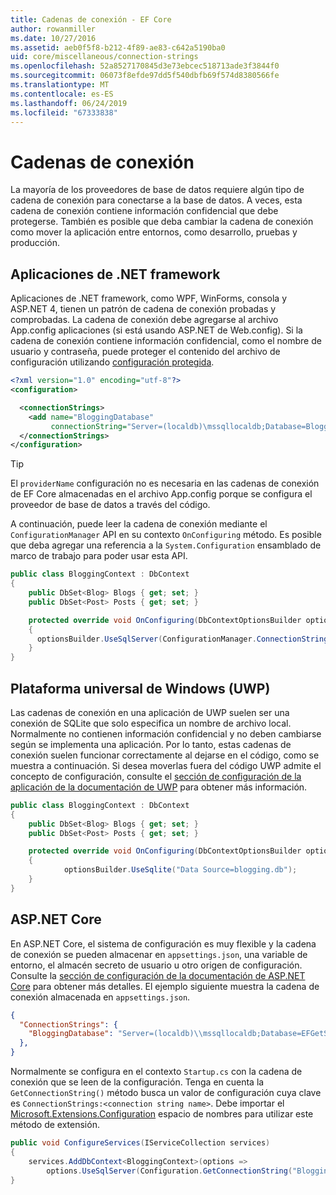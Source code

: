 ```yaml
---
title: Cadenas de conexión - EF Core
author: rowanmiller
ms.date: 10/27/2016
ms.assetid: aeb0f5f8-b212-4f89-ae83-c642a5190ba0
uid: core/miscellaneous/connection-strings
ms.openlocfilehash: 52a8527170845d3e73ebcec518713ade3f3844f0
ms.sourcegitcommit: 06073f8efde97dd5f540dbfb69f574d8380566fe
ms.translationtype: MT
ms.contentlocale: es-ES
ms.lasthandoff: 06/24/2019
ms.locfileid: "67333838"
---
```

# <a name="connection-strings"></a>Cadenas de conexión

La mayoría de los proveedores de base de datos requiere algún tipo de cadena de conexión para conectarse a la base de datos. A veces, esta cadena de conexión contiene información confidencial que debe protegerse. También es posible que deba cambiar la cadena de conexión como mover la aplicación entre entornos, como desarrollo, pruebas y producción.

## <a name="net-framework-applications"></a>Aplicaciones de .NET framework

Aplicaciones de .NET framework, como WPF, WinForms, consola y ASP.NET 4, tienen un patrón de cadena de conexión probadas y comprobadas. La cadena de conexión debe agregarse al archivo App.config aplicaciones (si está usando ASP.NET de Web.config). Si la cadena de conexión contiene información confidencial, como el nombre de usuario y contraseña, puede proteger el contenido del archivo de configuración utilizando [configuración protegida](https://docs.microsoft.com/dotnet/framework/data/adonet/connection-strings-and-configuration-files#encrypting-configuration-file-sections-using-protected-configuration).

``` xml
<?xml version="1.0" encoding="utf-8"?>
<configuration>

  <connectionStrings>
    <add name="BloggingDatabase"
         connectionString="Server=(localdb)\mssqllocaldb;Database=Blogging;Trusted_Connection=True;" />
  </connectionStrings>
</configuration>
```

> [!TIP]  
> El `providerName` configuración no es necesaria en las cadenas de conexión de EF Core almacenadas en el archivo App.config porque se configura el proveedor de base de datos a través del código.

A continuación, puede leer la cadena de conexión mediante el `ConfigurationManager` API en su contexto `OnConfiguring` método. Es posible que deba agregar una referencia a la `System.Configuration` ensamblado de marco de trabajo para poder usar esta API.

``` csharp
public class BloggingContext : DbContext
{
    public DbSet<Blog> Blogs { get; set; }
    public DbSet<Post> Posts { get; set; }

    protected override void OnConfiguring(DbContextOptionsBuilder optionsBuilder)
    {
      optionsBuilder.UseSqlServer(ConfigurationManager.ConnectionStrings["BloggingDatabase"].ConnectionString);
    }
}
```

## <a name="universal-windows-platform-uwp"></a>Plataforma universal de Windows (UWP)

Las cadenas de conexión en una aplicación de UWP suelen ser una conexión de SQLite que solo especifica un nombre de archivo local. Normalmente no contienen información confidencial y no deben cambiarse según se implementa una aplicación. Por lo tanto, estas cadenas de conexión suelen funcionar correctamente al dejarse en el código, como se muestra a continuación. Si desea moverlas fuera del código UWP admite el concepto de configuración, consulte el [sección de configuración de la aplicación de la documentación de UWP](https://docs.microsoft.com/windows/uwp/app-settings/store-and-retrieve-app-data) para obtener más información.

``` csharp
public class BloggingContext : DbContext
{
    public DbSet<Blog> Blogs { get; set; }
    public DbSet<Post> Posts { get; set; }

    protected override void OnConfiguring(DbContextOptionsBuilder optionsBuilder)
    {
            optionsBuilder.UseSqlite("Data Source=blogging.db");
    }
}
```

## <a name="aspnet-core"></a>ASP.NET Core

En ASP.NET Core, el sistema de configuración es muy flexible y la cadena de conexión se pueden almacenar en `appsettings.json`, una variable de entorno, el almacén secreto de usuario u otro origen de configuración. Consulte la [sección de configuración de la documentación de ASP.NET Core](https://docs.asp.net/en/latest/fundamentals/configuration.html) para obtener más detalles. El ejemplo siguiente muestra la cadena de conexión almacenada en `appsettings.json`.

``` json
{
  "ConnectionStrings": {
    "BloggingDatabase": "Server=(localdb)\\mssqllocaldb;Database=EFGetStarted.ConsoleApp.NewDb;Trusted_Connection=True;"
  },
}
```

Normalmente se configura en el contexto `Startup.cs` con la cadena de conexión que se leen de la configuración. Tenga en cuenta la `GetConnectionString()` método busca un valor de configuración cuya clave es `ConnectionStrings:<connection string name>`. Debe importar el [Microsoft.Extensions.Configuration](https://docs.microsoft.com/dotnet/api/microsoft.extensions.configuration) espacio de nombres para utilizar este método de extensión.

``` csharp
public void ConfigureServices(IServiceCollection services)
{
    services.AddDbContext<BloggingContext>(options =>
        options.UseSqlServer(Configuration.GetConnectionString("BloggingDatabase")));
}
```
